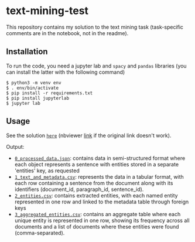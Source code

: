 # text-mining-test

This repository contains my solution to the text mining task (task-specific comments are in the notebook, not in the readme).

## Installation

To run the code, you need a jupyter lab and `spacy` and `pandas` libraries (you can install the latter with the following command)
```
$ python3 -m venv env
$ . env/bin/activate
$ pip install -r requirements.txt
$ pip install jupyterlab
$ jupyter lab
```

## Usage

See the solution [`here`](./solution.ipynb) (nbviewer [link](https://nbviewer.org/github/hp0404/text-mining-test/blob/master/solution.ipynb) if the original link doesn't work).

Output:
- [`0_processed_data.json`](./data/processed/0_processed_data.json): contains data in semi-structured format where each object represents a sentence with entities stored in a separate 'entities' key, as requested
- [`1_text_and_metadata.csv`](./data/processed/1_text_and_metadata.csv): represents the data in a tabular format, with each row containing a sentence from the document along with its identifiers (document_id, paragraph_id, sentence_id).
- [`2_entities.csv`](./data/processed/2_entities.csv): contains extracted entities, with each named entity represented in one row and linked to the metadata table through foreign keys
- [`3_aggregated_entities.csv`](./data/processed/3_aggregated_entities.csv): contains an aggregate table where each unique entity is represented in one row, showing its frequency across all documents and a list of documents where these entities were found (comma-separated).
